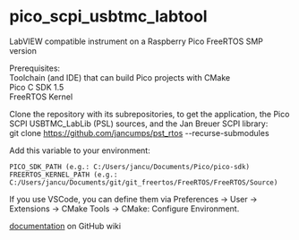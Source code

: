 # pico_scpi_usbtmc_labtool
LabVIEW compatible instrument on a Raspberry Pico
FreeRTOS SMP version


Prerequisites:  
Toolchain (and IDE) that can build Pico projects with CMake  
Pico C SDK 1.5  
FreeRTOS Kernel

Clone the repository with its subrepositories, to get the application, the Pico SCPI USBTMC_LabLib (PSL) sources, and the Jan Breuer SCPI library:  
git clone https://github.com/jancumps/pst_rtos --recurse-submodules  

Add this variable to your environment:  

    PICO_SDK_PATH (e.g.: C:/Users/jancu/Documents/Pico/pico-sdk)  
    FREERTOS_KERNEL_PATH (e.g.: C:/Users/jancu/Documents/git/git_freertos/FreeRTOS/FreeRTOS/Source)

If you use VSCode, you can define them via Preferences -> User -> Extensions -> CMake Tools -> CMake: Configure Environment.  


[documentation](https://github.com/jancumps/pico_scpi_usbtmc_labtool/wiki) on GitHub wiki
